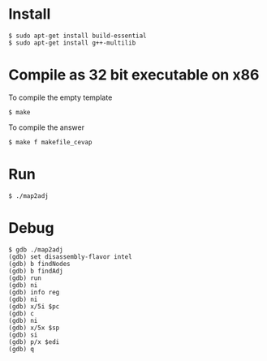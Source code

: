 # Install

~~~
$ sudo apt-get install build-essential
$ sudo apt-get install g++-multilib
~~~

# Compile as 32 bit executable on x86
To compile the empty template
~~~
$ make
~~~

To compile the answer
~~~
$ make f makefile_cevap
~~~

# Run

~~~
$ ./map2adj
~~~

# Debug

~~~
$ gdb ./map2adj
(gdb) set disassembly-flavor intel
(gdb) b findNodes
(gdb) b findAdj
(gdb) run
(gdb) ni
(gdb) info reg
(gdb) ni
(gdb) x/5i $pc
(gdb) c
(gdb) ni
(gdb) x/5x $sp
(gdb) si
(gdb) p/x $edi
(gdb) q
~~~